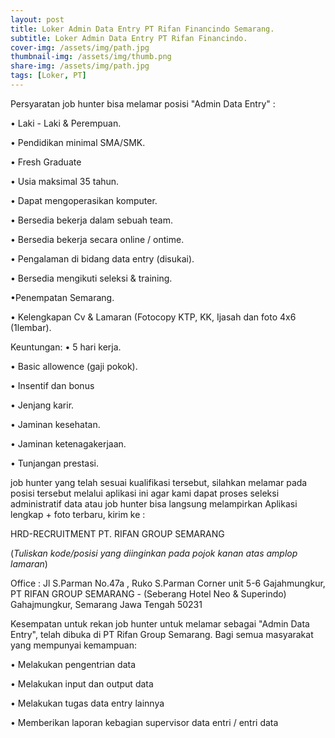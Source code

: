 ```yaml
---
layout: post
title: Loker Admin Data Entry PT Rifan Financindo Semarang.
subtitle: Loker Admin Data Entry PT Rifan Financindo.
cover-img: /assets/img/path.jpg
thumbnail-img: /assets/img/thumb.png
share-img: /assets/img/path.jpg
tags: [Loker, PT]
---
```


Persyaratan job hunter bisa melamar posisi "Admin Data Entry" :

• Laki - Laki & Perempuan.

• Pendidikan minimal SMA/SMK.

• Fresh Graduate

• Usia maksimal 35 tahun.

• Dapat mengoperasikan komputer.

• Bersedia bekerja dalam sebuah team.

• Bersedia bekerja secara online / ontime.

• Pengalaman di bidang data entry (disukai).

• Bersedia mengikuti seleksi & training.

•Penempatan Semarang.

• Kelengkapan Cv & Lamaran (Fotocopy KTP, KK, Ijasah dan foto 4x6 (1lembar).

Keuntungan:
• 5 hari kerja.

• Basic allowence (gaji pokok).

• Insentif dan bonus

• Jenjang karir.

• Jaminan kesehatan.

• Jaminan ketenagakerjaan.

• Tunjangan prestasi.

job hunter yang telah sesuai kualifikasi tersebut, silahkan melamar pada posisi tersebut melalui aplikasi ini agar kami dapat proses seleksi administratif data atau job hunter bisa langsung melampirkan Aplikasi lengkap + foto terbaru, kirim ke :

HRD-RECRUITMENT PT. RIFAN GROUP SEMARANG

(*Tuliskan kode/posisi yang diinginkan pada pojok kanan atas amplop lamaran*)

Office : Jl S.Parman No.47a , Ruko S.Parman Corner unit 5-6 Gajahmungkur, PT RIFAN GROUP SEMARANG - (Seberang Hotel Neo & Superindo) Gahajmungkur, Semarang Jawa Tengah 50231

Kesempatan untuk rekan job hunter untuk melamar sebagai "Admin Data Entry", telah dibuka di PT Rifan Group Semarang. Bagi semua masyarakat yang mempunyai kemampuan:

• Melakukan pengentrian data

• Melakukan input dan output data

• Melakukan tugas data entry lainnya

• Memberikan laporan kebagian supervisor data entri / entri data

